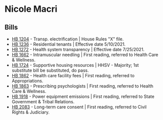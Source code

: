 # Nicole Macri
## Bills
* [HB 1204](/bill/2021-22/hb/1204/) - Transp. electrification | House Rules "X" file.
* [HB 1236](/bill/2021-22/hb/1236/) - Residential tenants | Effective date 5/10/2021.
* [HB 1272](/bill/2021-22/hb/1272/) - Health system transparency | Effective date 7/25/2021.
* [HB 1662](/bill/2021-22/hb/1662/) - Intramuscular needling | First reading, referred to Health Care & Wellness.
* [HB 1724](/bill/2021-22/hb/1724/) - Supportive housing resources | HHSV - Majority; 1st substitute bill be substituted, do pass.
* [HB 1862](/bill/2021-22/hb/1862/) - Health care facility fees | First reading, referred to Appropriations.
* [HB 1863](/bill/2021-22/hb/1863/) - Prescribing psychologists | First reading, referred to Health Care & Wellness.
* [HB 1918](/bill/2021-22/hb/1918/) - Power equipment emissions | First reading, referred to State Government & Tribal Relations.
* [HB 2083](/bill/2021-22/hb/2083/) - Long-term care consent | First reading, referred to Civil Rights & Judiciary.

